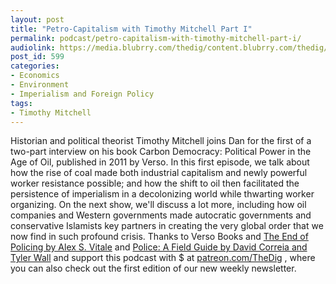 ```yaml
---
layout: post
title: "Petro-Capitalism with Timothy Mitchell Part I"
permalink: podcast/petro-capitalism-with-timothy-mitchell-part-i/
audiolink: https://media.blubrry.com/thedig/content.blubrry.com/thedig/The_Dig_-_EP_101_-_Mitchell-1.mp3
post_id: 599
categories: 
- Economics
- Environment
- Imperialism and Foreign Policy
tags: 
- Timothy Mitchell
---
```


Historian and political theorist Timothy Mitchell joins Dan for the first of a two-part interview on his book Carbon Democracy: Political Power in the Age of Oil, published in 2011 by Verso. In this first episode, we talk about how the rise of coal made both industrial capitalism and newly powerful worker resistance possible; and how the shift to oil then facilitated the persistence of imperialism in a decolonizing world while thwarting worker organizing. On the next show, we'll discuss a lot more, including how oil companies and Western governments made autocratic governments and conservative Islamists key partners in creating the very global order that we now find in such profound crisis. Thanks to Verso Books and [The End of Policing by Alex S. Vitale](versobooks.com/books/2426-the-end-of-policing) and [Police: A Field Guide by David Correia and Tyler Wall](versobooks.com/books/2530-police) and support this podcast with $ at [patreon.com/TheDig](http://www.patreon.com/TheDig) , where you can also check out the first edition of our new weekly newsletter.